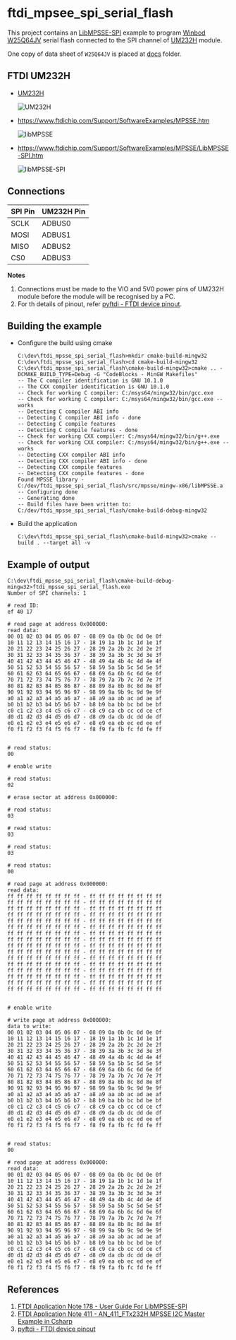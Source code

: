 # ftdi_mpsee_spi_serial_flash

This project contains an [LibMPSSE-SPI](https://www.ftdichip.com/Support/SoftwareExamples/MPSSE/LibMPSSE-SPI.htm) example to program [Winbod W25Q64JV](https://www.winbond.com/hq/product/code-storage-flash-memory/serial-nor-flash/index.html?__locale=en&partNo=W25Q64JV) serial flash connected to the SPI channel of [UM232H](https://www.ftdichip.com/Products/Modules/DevelopmentModules.htm#UM232H) module.

One copy of data sheet of `W25Q64JV` is placed at [docs](docs) folder.


## FTDI UM232H

* [UM232H](https://www.ftdichip.com/Products/Modules/DevelopmentModules.htm#UM232H)

  ![UM232H](docs/UM232H.png)

* https://www.ftdichip.com/Support/SoftwareExamples/MPSSE.htm

  ![libMPSSE](docs/libMPSSE.png)

* https://www.ftdichip.com/Support/SoftwareExamples/MPSSE/LibMPSSE-SPI.htm

  ![libMPSSE-SPI](docs/libMPSSE-spi.png)


## Connections

| SPI Pin | UM232H Pin |
|---------|------------|
| SCLK    | ADBUS0     |
| MOSI    | ADBUS1     |
| MISO    | ADBUS2     |
| CS0     | ADBUS3     |

**Notes**
1. Connections must be made to the VIO and 5V0 power pins of UM232H module before the module will be recognised by a PC.
2. For th details of pinout, refer [pyftdi - FTDI device pinout](https://eblot.github.io/pyftdi/pinout.html#ftdi-device-pinout).

## Building the example

* Configure the build using cmake

   ```text
   C:\dev\ftdi_mpsse_spi_serial_flash>mkdir cmake-build-mingw32
   C:\dev\ftdi_mpsse_spi_serial_flash>cd cmake-build-mingw32
   C:\dev\ftdi_mpsse_spi_serial_flash\cmake-build-mingw32>cmake .. -DCMAKE_BUILD_TYPE=Debug -G "CodeBlocks - MinGW Makefiles"
   -- The C compiler identification is GNU 10.1.0
   -- The CXX compiler identification is GNU 10.1.0
   -- Check for working C compiler: C:/msys64/mingw32/bin/gcc.exe
   -- Check for working C compiler: C:/msys64/mingw32/bin/gcc.exe -- works
   -- Detecting C compiler ABI info
   -- Detecting C compiler ABI info - done
   -- Detecting C compile features
   -- Detecting C compile features - done
   -- Check for working CXX compiler: C:/msys64/mingw32/bin/g++.exe
   -- Check for working CXX compiler: C:/msys64/mingw32/bin/g++.exe -- works
   -- Detecting CXX compiler ABI info
   -- Detecting CXX compiler ABI info - done
   -- Detecting CXX compile features
   -- Detecting CXX compile features - done
   Found MPSSE library - C:/dev/ftdi_mpsse_spi_serial_flash/src/mpsse/mingw-x86/libMPSSE.a
   -- Configuring done
   -- Generating done
   -- Build files have been written to: C:/dev/ftdi_mpsse_spi_serial_flash/cmake-build-debug-mingw32
   ```


* Build the application

  ```text
  C:\dev\ftdi_mpsse_spi_serial_flash\cmake-build-mingw32>cmake --build . --target all -v
  ```

## Example of output

```Text
C:\dev\ftdi_mpsse_spi_serial_flash\cmake-build-debug-mingw32>ftdi_mpsse_spi_serial_flash.exe
Number of SPI channels: 1

# read ID:
ef 40 17

# read page at address 0x000000:
read data:
00 01 02 03 04 05 06 07 - 08 09 0a 0b 0c 0d 0e 0f
10 11 12 13 14 15 16 17 - 18 19 1a 1b 1c 1d 1e 1f
20 21 22 23 24 25 26 27 - 28 29 2a 2b 2c 2d 2e 2f
30 31 32 33 34 35 36 37 - 38 39 3a 3b 3c 3d 3e 3f
40 41 42 43 44 45 46 47 - 48 49 4a 4b 4c 4d 4e 4f
50 51 52 53 54 55 56 57 - 58 59 5a 5b 5c 5d 5e 5f
60 61 62 63 64 65 66 67 - 68 69 6a 6b 6c 6d 6e 6f
70 71 72 73 74 75 76 77 - 78 79 7a 7b 7c 7d 7e 7f
80 81 82 83 84 85 86 87 - 88 89 8a 8b 8c 8d 8e 8f
90 91 92 93 94 95 96 97 - 98 99 9a 9b 9c 9d 9e 9f
a0 a1 a2 a3 a4 a5 a6 a7 - a8 a9 aa ab ac ad ae af
b0 b1 b2 b3 b4 b5 b6 b7 - b8 b9 ba bb bc bd be bf
c0 c1 c2 c3 c4 c5 c6 c7 - c8 c9 ca cb cc cd ce cf
d0 d1 d2 d3 d4 d5 d6 d7 - d8 d9 da db dc dd de df
e0 e1 e2 e3 e4 e5 e6 e7 - e8 e9 ea eb ec ed ee ef
f0 f1 f2 f3 f4 f5 f6 f7 - f8 f9 fa fb fc fd fe ff


# read status:
00

# enable write

# read status:
02

# erase sector at address 0x000000:

# read status:
03

# read status:
03

# read status:
03

# read status:
00

# read page at address 0x000000:
read data:
ff ff ff ff ff ff ff ff - ff ff ff ff ff ff ff ff
ff ff ff ff ff ff ff ff - ff ff ff ff ff ff ff ff
ff ff ff ff ff ff ff ff - ff ff ff ff ff ff ff ff
ff ff ff ff ff ff ff ff - ff ff ff ff ff ff ff ff
ff ff ff ff ff ff ff ff - ff ff ff ff ff ff ff ff
ff ff ff ff ff ff ff ff - ff ff ff ff ff ff ff ff
ff ff ff ff ff ff ff ff - ff ff ff ff ff ff ff ff
ff ff ff ff ff ff ff ff - ff ff ff ff ff ff ff ff
ff ff ff ff ff ff ff ff - ff ff ff ff ff ff ff ff
ff ff ff ff ff ff ff ff - ff ff ff ff ff ff ff ff
ff ff ff ff ff ff ff ff - ff ff ff ff ff ff ff ff
ff ff ff ff ff ff ff ff - ff ff ff ff ff ff ff ff
ff ff ff ff ff ff ff ff - ff ff ff ff ff ff ff ff
ff ff ff ff ff ff ff ff - ff ff ff ff ff ff ff ff
ff ff ff ff ff ff ff ff - ff ff ff ff ff ff ff ff
ff ff ff ff ff ff ff ff - ff ff ff ff ff ff ff ff


# enable write

# write page at address 0x000000:
data to write:
00 01 02 03 04 05 06 07 - 08 09 0a 0b 0c 0d 0e 0f
10 11 12 13 14 15 16 17 - 18 19 1a 1b 1c 1d 1e 1f
20 21 22 23 24 25 26 27 - 28 29 2a 2b 2c 2d 2e 2f
30 31 32 33 34 35 36 37 - 38 39 3a 3b 3c 3d 3e 3f
40 41 42 43 44 45 46 47 - 48 49 4a 4b 4c 4d 4e 4f
50 51 52 53 54 55 56 57 - 58 59 5a 5b 5c 5d 5e 5f
60 61 62 63 64 65 66 67 - 68 69 6a 6b 6c 6d 6e 6f
70 71 72 73 74 75 76 77 - 78 79 7a 7b 7c 7d 7e 7f
80 81 82 83 84 85 86 87 - 88 89 8a 8b 8c 8d 8e 8f
90 91 92 93 94 95 96 97 - 98 99 9a 9b 9c 9d 9e 9f
a0 a1 a2 a3 a4 a5 a6 a7 - a8 a9 aa ab ac ad ae af
b0 b1 b2 b3 b4 b5 b6 b7 - b8 b9 ba bb bc bd be bf
c0 c1 c2 c3 c4 c5 c6 c7 - c8 c9 ca cb cc cd ce cf
d0 d1 d2 d3 d4 d5 d6 d7 - d8 d9 da db dc dd de df
e0 e1 e2 e3 e4 e5 e6 e7 - e8 e9 ea eb ec ed ee ef
f0 f1 f2 f3 f4 f5 f6 f7 - f8 f9 fa fb fc fd fe ff


# read status:
00

# read page at address 0x000000:
read data:
00 01 02 03 04 05 06 07 - 08 09 0a 0b 0c 0d 0e 0f
10 11 12 13 14 15 16 17 - 18 19 1a 1b 1c 1d 1e 1f
20 21 22 23 24 25 26 27 - 28 29 2a 2b 2c 2d 2e 2f
30 31 32 33 34 35 36 37 - 38 39 3a 3b 3c 3d 3e 3f
40 41 42 43 44 45 46 47 - 48 49 4a 4b 4c 4d 4e 4f
50 51 52 53 54 55 56 57 - 58 59 5a 5b 5c 5d 5e 5f
60 61 62 63 64 65 66 67 - 68 69 6a 6b 6c 6d 6e 6f
70 71 72 73 74 75 76 77 - 78 79 7a 7b 7c 7d 7e 7f
80 81 82 83 84 85 86 87 - 88 89 8a 8b 8c 8d 8e 8f
90 91 92 93 94 95 96 97 - 98 99 9a 9b 9c 9d 9e 9f
a0 a1 a2 a3 a4 a5 a6 a7 - a8 a9 aa ab ac ad ae af
b0 b1 b2 b3 b4 b5 b6 b7 - b8 b9 ba bb bc bd be bf
c0 c1 c2 c3 c4 c5 c6 c7 - c8 c9 ca cb cc cd ce cf
d0 d1 d2 d3 d4 d5 d6 d7 - d8 d9 da db dc dd de df
e0 e1 e2 e3 e4 e5 e6 e7 - e8 e9 ea eb ec ed ee ef
f0 f1 f2 f3 f4 f5 f6 f7 - f8 f9 fa fb fc fd fe ff

```

## References
1. [FTDI Application Note 178 - User Guide For LibMPSSE-SPI](https://www.ftdichip.com/Support/Documents/AppNotes/AN_178_User%20Guide%20for%20LibMPSSE-SPI.pdf)
2. [FTDI Application Note 411 - AN_411_FTx232H MPSSE I2C Master Example in Csharp](https://www.ftdichip.com/Support/Documents/AppNotes/AN_411_FTx232H%20MPSSE%20I2C%20Master%20Example%20in%20Csharp.pdf)
3. [pyftdi - FTDI device pinout](https://eblot.github.io/pyftdi/pinout.html#ftdi-device-pinout)